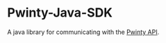 Pwinty-Java-SDK
===============

A java library for communicating with the [Pwinty API](http://www.pwinty.com/api.html).